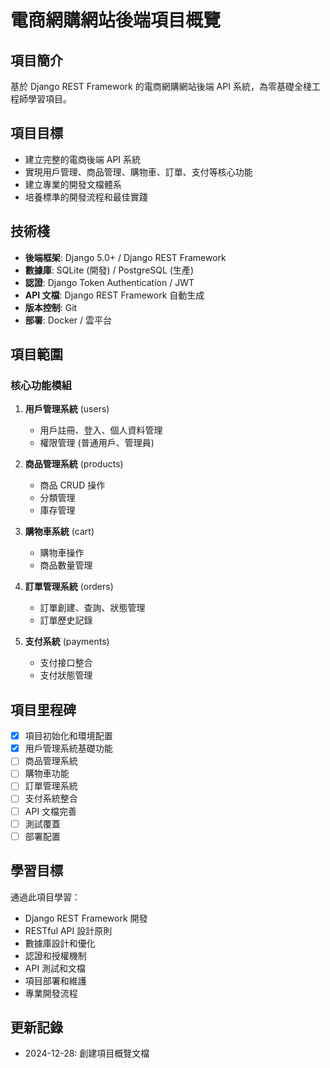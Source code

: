 # 電商網購網站後端項目概覽

## 項目簡介

基於 Django REST Framework 的電商網購網站後端 API 系統，為零基礎全棧工程師學習項目。

## 項目目標

- 建立完整的電商後端 API 系統
- 實現用戶管理、商品管理、購物車、訂單、支付等核心功能
- 建立專業的開發文檔體系
- 培養標準的開發流程和最佳實踐

## 技術棧

- **後端框架**: Django 5.0+ / Django REST Framework
- **數據庫**: SQLite (開發) / PostgreSQL (生產)
- **認證**: Django Token Authentication / JWT
- **API 文檔**: Django REST Framework 自動生成
- **版本控制**: Git
- **部署**: Docker / 雲平台

## 項目範圍

### 核心功能模組

1. **用戶管理系統** (users)
   - 用戶註冊、登入、個人資料管理
   - 權限管理 (普通用戶、管理員)

2. **商品管理系統** (products)
   - 商品 CRUD 操作
   - 分類管理
   - 庫存管理

3. **購物車系統** (cart)
   - 購物車操作
   - 商品數量管理

4. **訂單管理系統** (orders)
   - 訂單創建、查詢、狀態管理
   - 訂單歷史記錄

5. **支付系統** (payments)
   - 支付接口整合
   - 支付狀態管理

## 項目里程碑

- [x] 項目初始化和環境配置
- [x] 用戶管理系統基礎功能
- [ ] 商品管理系統
- [ ] 購物車功能
- [ ] 訂單管理系統
- [ ] 支付系統整合
- [ ] API 文檔完善
- [ ] 測試覆蓋
- [ ] 部署配置

## 學習目標

通過此項目學習：

- Django REST Framework 開發
- RESTful API 設計原則
- 數據庫設計和優化
- 認證和授權機制
- API 測試和文檔
- 項目部署和維護
- 專業開發流程

## 更新記錄

- 2024-12-28: 創建項目概覽文檔
